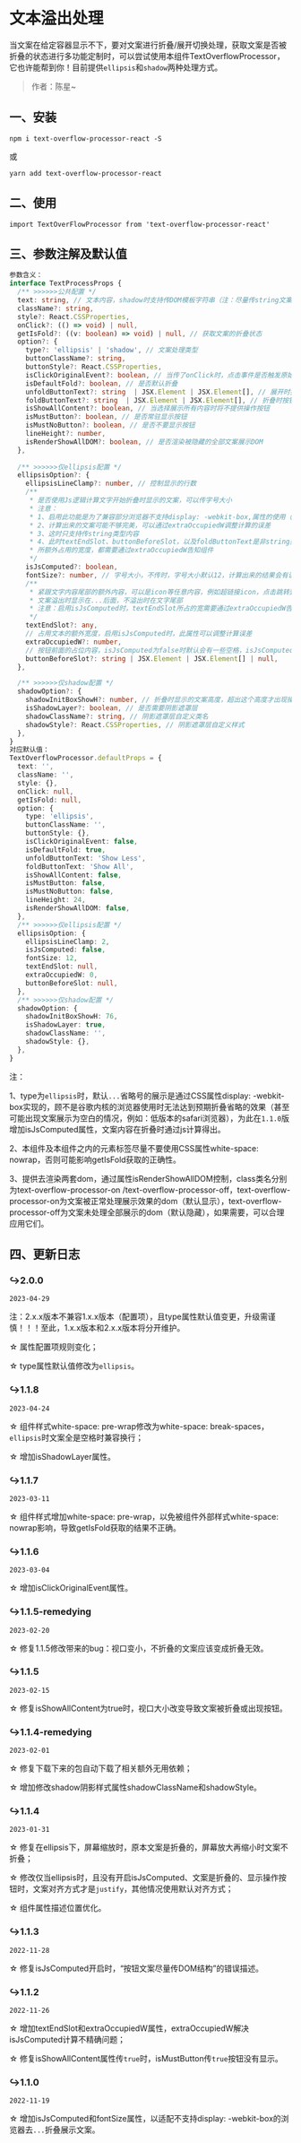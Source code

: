 # 文本溢出处理

当文案在给定容器显示不下，要对文案进行折叠/展开切换处理，获取文案是否被折叠的状态进行多功能定制时，可以尝试使用本组件TextOverflowProcessor，它也许能帮到你！目前提供`ellipsis`和`shadow`两种处理方式。

> 作者：陈星~

## 一、安装

```shell
npm i text-overflow-processor-react -S
```

或

```shell
yarn add text-overflow-processor-react
```

## 二、使用

```react
import TextOverFlowProcessor from 'text-overflow-processor-react'
```

## 三、参数注解及默认值

```typescript
参数含义：
interface TextProcessProps {
  /** >>>>>>公共配置 */
  text: string, // 文本内容，shadow时支持传DOM模板字符串（注：尽量传string文案）
  className?: string,
  style?: React.CSSProperties,
  onClick?: (() => void) | null,
  getIsFold?: ((v: boolean) => void) | null, // 获取文案的折叠状态
  option?: {
    type?: 'ellipsis' | 'shadow', // 文案处理类型
    buttonClassName?: string,
    buttonStyle?: React.CSSProperties,
    isClickOriginalEvent?: boolean, // 当传了onClick时，点击事件是否触发原始事件
    isDefaultFold?: boolean, // 是否默认折叠
    unfoldButtonText?: string  | JSX.Element | JSX.Element[], // 展开时按钮文案
    foldButtonText?: string  | JSX.Element | JSX.Element[], // 折叠时按钮文案
    isShowAllContent?: boolean, // 当选择展示所有内容时将不提供操作按钮
    isMustButton?: boolean, // 是否常驻显示按钮
    isMustNoButton?: boolean, // 是否不要显示按钮
    lineHeight?: number,
    isRenderShowAllDOM?: boolean, // 是否渲染被隐藏的全部文案展示DOM
  },
  
  /** >>>>>>仅ellipsis配置 */
  ellipsisOption?: {
    ellipsisLineClamp?: number, // 控制显示的行数
    /**
     * 是否使用Js逻辑计算文字开始折叠时显示的文案，可以传字号大小
     * 注意：
     * 1、启用此功能是为了兼容部分浏览器不支持display: -webkit-box,属性的使用（或出现异常）
     * 2、计算出来的文案可能不够完美，可以通过extraOccupiedW调整计算的误差
     * 3、这时只支持传string类型内容
     * 4、此时textEndSlot、buttonBeforeSlot，以及foldButtonText是非string类型（string类型除外）
     * 所额外占用的宽度，都需要通过extraOccupiedW告知组件
     */
    isJsComputed?: boolean,
    fontSize?: number, // 字号大小，不传时，字号大小默认12，计算出来的结果会有误差
    /**
     * 紧跟文字内容尾部的额外内容，可以是icon等任意内容，例如超链接icon，点击跳转到外部网站
     * 文案溢出时显示在...后面，不溢出时在文字尾部
     * 注意：启用isJsComputed时，textEndSlot所占的宽需要通过extraOccupiedW告知才能精确计算
     */
    textEndSlot?: any,
    // 占用文本的额外宽度，启用isJsComputed时，此属性可以调整计算误差
    extraOccupiedW?: number,
    // 按钮前面的占位内容，isJsComputed为false时默认会有一些空格，isJsComputed为true时此属性无效
    buttonBeforeSlot?: string | JSX.Element | JSX.Element[] | null,
  },

  /** >>>>>>仅shadow配置 */
  shadowOption?: {
    shadowInitBoxShowH?: number, // 折叠时显示的文案高度，超出这个高度才出现操作按钮
    isShadowLayer?: boolean, // 是否需要阴影遮罩层
    shadowClassName?: string, // 阴影遮罩层自定义类名
    shadowStyle?: React.CSSProperties, // 阴影遮罩层自定义样式
  },
}
对应默认值：
TextOverflowProcessor.defaultProps = {
  text: '',
  className: '',
  style: {},
  onClick: null,
  getIsFold: null,
  option: {
    type: 'ellipsis',
    buttonClassName: '',
    buttonStyle: {},
    isClickOriginalEvent: false,
    isDefaultFold: true,
    unfoldButtonText: 'Show Less',
    foldButtonText: 'Show All',
    isShowAllContent: false,
    isMustButton: false,
    isMustNoButton: false,
    lineHeight: 24,
    isRenderShowAllDOM: false,
  },
  /** >>>>>>仅ellipsis配置 */
  ellipsisOption: {
    ellipsisLineClamp: 2,
    isJsComputed: false,
    fontSize: 12,
    textEndSlot: null,
    extraOccupiedW: 0,
    buttonBeforeSlot: null,
  },
  /** >>>>>>仅shadow配置 */
  shadowOption: {
    shadowInitBoxShowH: 76,
    isShadowLayer: true,
    shadowClassName: '',
    shadowStyle: {},
  },
}
```

注：

1、type为`ellipsis`时，默认`...`省略号的展示是通过CSS属性display: -webkit-box实现的，顾不是谷歌内核的浏览器使用时无法达到预期折叠省略的效果（甚至可能出现文案展示为空白的情况，例如：低版本的safari浏览器），为此在`1.1.0`版增加isJsComputed属性，文案内容在折叠时通过js计算得出。

2、本组件及本组件之内的元素标签尽量不要使用CSS属性white-space: nowrap，否则可能影响getIsFold获取的正确性。

3、提供去渲染两套dom，通过属性isRenderShowAllDOM控制，class类名分别为text-overflow-processor-on /text-overflow-processor-off，text-overflow-processor-on为文案被正常处理展示效果的dom（默认显示），text-overflow-processor-off为文案未处理全部展示的dom（默认隐藏），如果需要，可以合理应用它们。

## 四、更新日志

### ↪2.0.0

`2023-04-29`

注：2.x.x版本不兼容1.x.x版本（配置项），且type属性默认值变更，升级需谨慎！！！至此，1.x.x版本和2.x.x版本将分开维护。

☆ 属性配置项规则变化；

☆ type属性默认值修改为`ellipsis`。

### ↪1.1.8

`2023-04-24`

☆ 组件样式white-space: pre-wrap修改为white-space: break-spaces，`ellipsis`时文案全是空格时兼容换行；

☆ 增加isShadowLayer属性。

### ↪1.1.7

`2023-03-11`

☆ 组件样式增加white-space: pre-wrap，以免被组件外部样式white-space: nowrap影响，导致getIsFold获取的结果不正确。

### ↪1.1.6

`2023-03-04`

☆ 增加isClickOriginalEvent属性。

### ↪1.1.5-remedying

`2023-02-20`

☆ 修复1.1.5修改带来的bug：视口变小，不折叠的文案应该变成折叠无效。

### ↪1.1.5

`2023-02-15`

☆ 修复isShowAllContent为true时，视口大小改变导致文案被折叠或出现按钮。

### ↪1.1.4-remedying

`2023-02-01`

☆ 修复下载下来的包自动下载了相关额外无用依赖；

☆ 增加修改shadow阴影样式属性shadowClassName和shadowStyle。

### ↪1.1.4

`2023-01-31`

☆ 修复在ellipsis下，屏幕缩放时，原本文案是折叠的，屏幕放大再缩小时文案不折叠；

☆ 修改仅当ellipsis时，且没有开启isJsComputed、文案是折叠的、显示操作按钮时，文案对齐方式才是`justify`，其他情况使用默认对齐方式；

☆ 组件属性描述位置优化。

### ↪1.1.3

`2022-11-28`

☆ 修复isJsComputed开启时，“按钮文案尽量传DOM结构”的错误描述。

### ↪1.1.2

`2022-11-26`

☆ 增加textEndSlot和extraOccupiedW属性，extraOccupiedW解决isJsComputed计算不精确问题；

☆ 修复isShowAllContent属性传`true`时，isMustButton传`true`按钮没有显示。

### ↪1.1.0

`2022-11-19`

☆ 增加isJsComputed和fontSize属性，以适配不支持display: -webkit-box的浏览器去`...`折叠展示文案。
